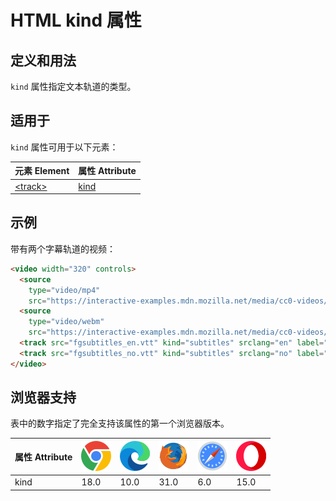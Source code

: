 HTML kind 属性
===

## 定义和用法

`kind` 属性指定文本轨道的类型。

## 适用于

`kind` 属性可用于以下元素：

| 元素 Element | 属性 Attribute |
| ----- | ----- |
| [\<track>](../tags/track.md) | [kind](../tags/track_kind.md) |

## 示例

带有两个字幕轨道的视频：

```html idoc:preview:iframe
<video width="320" controls>
  <source
    type="video/mp4"
    src="https://interactive-examples.mdn.mozilla.net/media/cc0-videos/flower.mp4">
  <source
    type="video/webm"
    src="https://interactive-examples.mdn.mozilla.net/media/cc0-videos/flower.webm">
  <track src="fgsubtitles_en.vtt" kind="subtitles" srclang="en" label="English">
  <track src="fgsubtitles_no.vtt" kind="subtitles" srclang="no" label="Norwegian">
</video>
```

## 浏览器支持

表中的数字指定了完全支持该属性的第一个浏览器版本。

| 属性 Attribute | ![chrome][1] | ![edge][2] | ![firefox][3] | ![safari][4] | ![opera][5] |
| ------- | --- | --- | --- | --- | --- |
| kind      | 18.0 | 10.0 | 31.0 | 6.0 | 15.0 |

[1]: ../assets/chrome.svg
[2]: ../assets/edge.svg
[3]: ../assets/firefox.svg
[4]: ../assets/safari.svg
[5]: ../assets/opera.svg